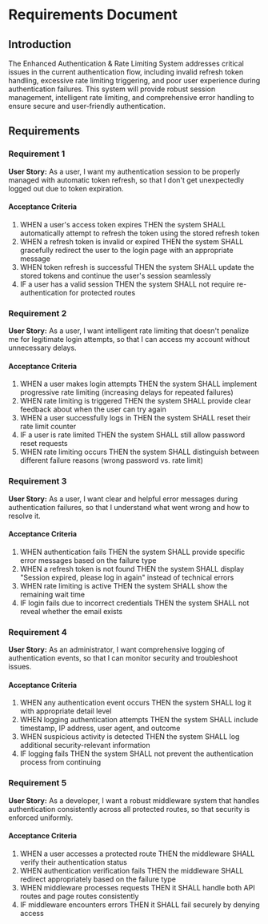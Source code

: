 # Requirements Document

## Introduction

The Enhanced Authentication & Rate Limiting System addresses critical issues in the current authentication flow, including invalid refresh token handling, excessive rate limiting triggering, and poor user experience during authentication failures. This system will provide robust session management, intelligent rate limiting, and comprehensive error handling to ensure secure and user-friendly authentication.

## Requirements

### Requirement 1

**User Story:** As a user, I want my authentication session to be properly managed with automatic token refresh, so that I don't get unexpectedly logged out due to token expiration.

#### Acceptance Criteria

1. WHEN a user's access token expires THEN the system SHALL automatically attempt to refresh the token using the stored refresh token
2. WHEN a refresh token is invalid or expired THEN the system SHALL gracefully redirect the user to the login page with an appropriate message
3. WHEN token refresh is successful THEN the system SHALL update the stored tokens and continue the user's session seamlessly
4. IF a user has a valid session THEN the system SHALL not require re-authentication for protected routes

### Requirement 2

**User Story:** As a user, I want intelligent rate limiting that doesn't penalize me for legitimate login attempts, so that I can access my account without unnecessary delays.

#### Acceptance Criteria

1. WHEN a user makes login attempts THEN the system SHALL implement progressive rate limiting (increasing delays for repeated failures)
2. WHEN rate limiting is triggered THEN the system SHALL provide clear feedback about when the user can try again
3. WHEN a user successfully logs in THEN the system SHALL reset their rate limit counter
4. IF a user is rate limited THEN the system SHALL still allow password reset requests
5. WHEN rate limiting occurs THEN the system SHALL distinguish between different failure reasons (wrong password vs. rate limit)

### Requirement 3

**User Story:** As a user, I want clear and helpful error messages during authentication failures, so that I understand what went wrong and how to resolve it.

#### Acceptance Criteria

1. WHEN authentication fails THEN the system SHALL provide specific error messages based on the failure type
2. WHEN a refresh token is not found THEN the system SHALL display "Session expired, please log in again" instead of technical errors
3. WHEN rate limiting is active THEN the system SHALL show the remaining wait time
4. IF login fails due to incorrect credentials THEN the system SHALL not reveal whether the email exists

### Requirement 4

**User Story:** As an administrator, I want comprehensive logging of authentication events, so that I can monitor security and troubleshoot issues.

#### Acceptance Criteria

1. WHEN any authentication event occurs THEN the system SHALL log it with appropriate detail level
2. WHEN logging authentication attempts THEN the system SHALL include timestamp, IP address, user agent, and outcome
3. WHEN suspicious activity is detected THEN the system SHALL log additional security-relevant information
4. IF logging fails THEN the system SHALL not prevent the authentication process from continuing

### Requirement 5

**User Story:** As a developer, I want a robust middleware system that handles authentication consistently across all protected routes, so that security is enforced uniformly.

#### Acceptance Criteria

1. WHEN a user accesses a protected route THEN the middleware SHALL verify their authentication status
2. WHEN authentication verification fails THEN the middleware SHALL redirect appropriately based on the failure type
3. WHEN middleware processes requests THEN it SHALL handle both API routes and page routes consistently
4. IF middleware encounters errors THEN it SHALL fail securely by denying access